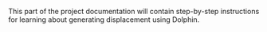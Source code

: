 This part of the project documentation will contain step-by-step instructions for learning about generating displacement using Dolphin.

<!-- **learning-oriented** approach. You'll learn how to
get started with the code in this project.

**Note:** Expand this section by considering the
following points:

- Help newcomers with getting started
- Teach readers about your library by making them
    write code
- Inspire confidence through examples that work for
    everyone, repeatably
- Give readers an immediate sense of achievement
- Show concrete examples, no abstractions
- Provide the minimum necessary explanation
- Avoid any distractions -->
